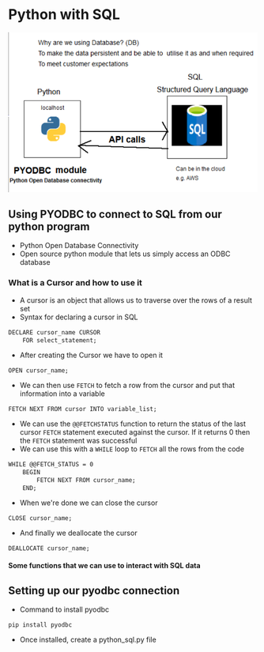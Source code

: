 # Python with SQL
![Python and SQL](SQL_diagram.PNG)
## Using PYODBC to connect to SQL from our python program
- Python Open Database Connectivity
- Open source python module that lets us simply access an ODBC database
### What is a Cursor and how to use it
- A cursor is an object that allows us to traverse over the rows of a result set
- Syntax for declaring a cursor in SQL
```
DECLARE cursor_name CURSOR
    FOR select_statement;
```
- After creating the Cursor we have to open it
```
OPEN cursor_name;
```
- We can then use ```FETCH``` to fetch a row from the cursor and put that information into a variable
```
FETCH NEXT FROM cursor INTO variable_list;
```
- We can use the ```@@FETCHSTATUS``` function to return the status of the last cursor ```FETCH``` statement executed
 against the cursor. If it returns 0 then the ```FETCH``` statement was successful
- We can use this with a ```WHILE``` loop to ```FETCH``` all the rows from the code
```
WHILE @@FETCH_STATUS = 0
    BEGIN
        FETCH NEXT FROM cursor_name;
    END;
```
- When we're done we can close the cursor
```
CLOSE cursor_name;
```
- And finally we deallocate the cursor
```
DEALLOCATE cursor_name;
```
#### Some functions that we can use to interact with SQL data

## Setting up our pyodbc connection
- Command to install pyodbc
```
pip install pyodbc
```
- Once installed, create a python_sql.py file
